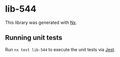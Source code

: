 # lib-544

This library was generated with [Nx](https://nx.dev).

## Running unit tests

Run `nx test lib-544` to execute the unit tests via [Jest](https://jestjs.io).
